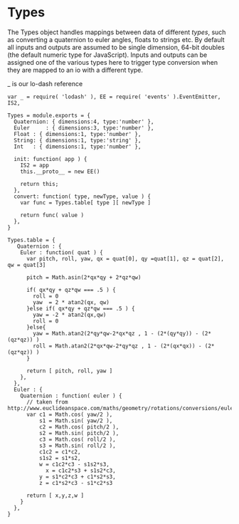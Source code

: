 Types
=====
The Types object handles mappings between data of different *types*, such as converting a quaternion to euler angles, floats to strings etc.
By default all inputs and outputs are assumed to be single dimension, 64-bit doubles (the default numeric type for JavaScript). Inputs and outputs
can be assigned one of the various types here to trigger type conversion when they are mapped to an io with a different type.

_ is our lo-dash reference

    var _ = require( 'lodash' ), EE = require( 'events' ).EventEmitter, IS2,
		
    Types = module.exports = {
      Quaternion: { dimensions:4, type:'number' },
      Euler     : { dimensions:3, type:'number' },
      Float : { dimensions:1, type:'number' },
      String: { dimensions:1, type:'string' },
      Int   : { dimensions:1, type:'number' },
      
      init: function( app ) {
        IS2 = app
        this.__proto__ = new EE()

        return this;
      },
      convert: function( type, newType, value ) {
        var func = Types.table[ type ][ newType ]
        
        return func( value )
      },
    }
        
    Types.table = {
       Quaternion : {
        Euler : function( quat ) {
          var pitch, roll, yaw, qx = quat[0], qy =quat[1], qz = quat[2], qw = quat[3]
          
          pitch = Math.asin(2*qx*qy + 2*qz*qw) 
          
          if( qx*qy + qz*qw === .5 ) {
            roll = 0
            yaw  = 2 * atan2(qx, qw) 
          }else if( qx*qy + qz*qw === .5 ) {
            yaw = -2 * atan2(qx,qw)
            roll = 0
          }else{
            yaw = Math.atan2(2*qy*qw-2*qx*qz , 1 - (2*(qy*qy)) - (2*(qz*qz)) )
            roll = Math.atan2(2*qx*qw-2*qy*qz , 1 - (2*(qx*qx)) - (2*(qz*qz)) )
          }
          
          return [ pitch, roll, yaw ]
        },
      },
      Euler : {
        Quaternion : function( euler ) {
          // taken from http://www.euclideanspace.com/maths/geometry/rotations/conversions/eulerToQuaternion/
          var c1 = Math.cos( yaw/2 ),
              s1 = Math.sin( yaw/2 ),
              c2 = Math.cos( pitch/2 ),
              s2 = Math.sin( pitch/2 ),
              c3 = Math.cos( roll/2 ),
              s3 = Math.sin( roll/2 ),
              c1c2 = c1*c2,
              s1s2 = s1*s2,
              w = c1c2*c3 - s1s2*s3,
        	    x = c1c2*s3 + s1s2*c3,
      	      y = s1*c2*c3 + c1*s2*s3,
      	      z = c1*s2*c3 - s1*c2*s3
              
          return [ x,y,z,w ]
        }
      },
    }